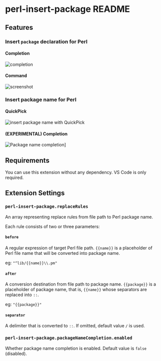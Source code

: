 # perl-insert-package README

## Features

### Insert `package` declaration for Perl

#### Completion

![completion](https://i.gyazo.com/fb7fc83d4717aa8898b57af8110d82bc.gif)

#### Command

![screenshot](https://i.gyazo.com/32c4dfcf6ec3bf3a39530fa35b6cab66.gif)

### Insert package name for Perl 

#### QuickPick

![insert package name with QuickPick](https://i.gyazo.com/b47345d53a0a142582e3f174a73235fe.gif)

#### (EXPERIMENTAL) Completion

![Package name completion](https://i.gyazo.com/5b0cbea7f4af0aae00f9c75cd4bb1eba.gif)]

## Requirements

You can use this extension without any dependency.
VS Code is only required.

## Extension Settings

### `perl-insert-package.replaceRules`

An array representing replace rules from file path to Perl package name.

Each rule consists of two or three parameters:

#### `before`

A regular expression of target Perl file path.
`{{name}}` is a placeholder of Perl file name that will be converted into package name.

eg: `"^lib/{{name}}\\.pm"`

#### `after`

A conversion destination from file path to package name.
`{{package}}` is a placeholder of package name, that is, `{{name}}` whose separators are replaced into `::`.

eg: `"{{package}}"`

#### `separator`

A delimiter that is converted to `::`. If omitted, default value `/` is used.

### `perl-insert-package.packageNameCompletion.enabled`

Whether package name completion is enabled. Default value is `false` (disabled).
